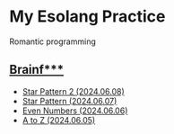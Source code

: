 # My Esolang Practice

Romantic programming


## [Brainf***](/Brainfuck/README.md)

- [Star Pattern 2 (2024.06.08)](/Brainfuck/README.md#star-pattern-2-20240608)
- [Star Pattern (2024.06.07)](/Brainfuck/README.md#star-pattern-20240607)
- [Even Numbers (2024.06.06)](/Brainfuck/README.md#even-numbers-20240606)
- [A to Z (2024.06.05)](/Brainfuck/README.md#a-to-z-20240605)
